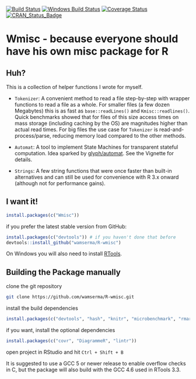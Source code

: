[![Build Status](https://img.shields.io/travis/wamserma/R-wmisc/master.png)](https://travis-ci.org/wamserma/R-wmisc/) [![Windows Build Status](https://img.shields.io/appveyor/ci/wamserma/R-wmisc/master.svg)](https://ci.appveyor.com/project/wamserma/R-wmisc) [![Coverage Status](https://img.shields.io/codecov/c/github/wamserma/R-wmisc/master.svg)](https://codecov.io/github/wamserma/R-wmisc?branch=master) [![CRAN_Status_Badge](http://www.r-pkg.org/badges/version/Wmisc)](http://cran.r-project.org/package=Wmisc)



# Wmisc - because everyone should have his own misc package for R

## Huh?

This is a collection of helper functions I wrote for myself. 

+ `Tokenizer`: A convenient method to read a file step-by-step with wrapper functions to read a file as a whole. For smaller files (a few dozen Megabytes) this is as fast as `base::readLines()` and `Kmisc::readlines()`. Quick benchmarks showed that for files of this size access times on mass storage (including caching by the OS) are magnitudes higher than actual read times. For big files the use case for `Tokenizer` is read-and-process/parse, reducing memory load compared to the other methods.

+ `Automat`: A tool to implement State Machines for transparent stateful computation. Idea sparked by [glyph/automat](https://github.com/glyph/automat). See the Vignette for details.

+ `Strings`: A few string functions that were once faster than built-in alternatives and can still be used for convenience with R 3.x onward (although not for performance gains).

## I want it!

```r
install.packages(c("Wmisc")) 
```

if you prefer the latest stable version from GitHub:
```r
install.packages(c("devtools")) # if you haven't done that before
devtools::install_github("wamserma/R-wmisc")
```

On Windows you will also need to install [RTools](https://cran.r-project.org/bin/windows/Rtools/).

## Building the Package manually

clone the git repository

```bash 
git clone https://github.com/wamserma/R-wmisc.git 
```

install the build dependencies

```r
install.packages(c("devtools", "hash", "knitr", "microbenchmark", "rmarkdown", "roxygen2", "testthat"))
```

if you want, install the optional dependencies

```r
install.packages(c("covr", "DiagrammeR", "lintr"))
```

open project in RStudio and hit `Ctrl + Shift + B` 

It is suggested to use a GCC 5 or newer release to enable overflow checks in C, but the package will also build with the GCC 4.6 used in RTools 3.3.

